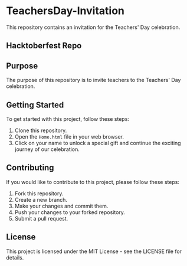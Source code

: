 # TeachersDay-Invitation

This repository contains an invitation for the Teachers' Day celebration.

## Hacktoberfest Repo

## Purpose

The purpose of this repository is to invite teachers to the Teachers' Day celebration.

## Getting Started

To get started with this project, follow these steps:

1. Clone this repository.
2. Open the `Home.html` file in your web browser.
3. Click on your name to unlock a special gift and continue the exciting journey of our celebration.

## Contributing

If you would like to contribute to this project, please follow these steps:

1. Fork this repository.
2. Create a new branch.
3. Make your changes and commit them.
4. Push your changes to your forked repository.
5. Submit a pull request.

## License

This project is licensed under the MIT License - see the LICENSE file for details.
